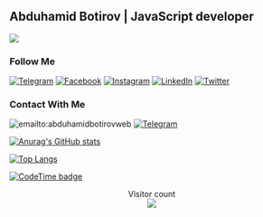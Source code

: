 ##  Abduhamid Botirov | JavaScript developer
![](https://readme-typing-svg.herokuapp.com?font=Montserrat&color=coral&lines=I'm+a+Frontend+Developer;I'm+a+React+JS+Developer;I'm+a+Backend+Developer;I'm+a+eJS+JS+Developer;I'm+a+PhP+Developer)





### Follow Me

[![Telegram](https://img.shields.io/badge/-Telegram-082032?style=for-the-badge&logo=Telegram&logoColor=#26A5E4)](https://t.me/AbduhamidBotirov)
[![Facebook](https://img.shields.io/badge/-Facebook-082032?style=for-the-badge&logo=Facebook&logoColor=#1877F2)](https://www.facebook.com)
[![Instagram](https://img.shields.io/badge/-Instagram-082032?style=for-the-badge&logo=Instagram&logoColor=#E4405F)](https://www.instagram.com)
[![LinkedIn](https://img.shields.io/badge/-LinkedIn-082032?style=for-the-badge&logo=LinkedIn&logoColor=0A66C2)](https://www.linkedin.com)
[![Twitter](https://img.shields.io/badge/-Twitter-082032?style=for-the-badge&logo=Twitter&logoColor=#1DA1F2)](https://www.twitter.com/#)
<!--   GitHub stats graph -->





### Contact With Me

![emailto:abduhamidbotirovweb](https://img.shields.io/badge/-abduhamidbotirovweb@gmail.com-082032?style=for-the-badge&logo=Gmail&logoColor=#EA4335)
[![Telegram](https://img.shields.io/badge/-Telegram-082032?style=for-the-badge&logo=Telegram&logoColor=#26A5E4)](https://t.me/AbduhamidBotirov)


[![Anurag's GitHub stats](https://github-readme-stats.vercel.app/api?username=mukhriddin-dev&show_icons=true&theme=vue)](https://github.com/anuraghazra/github-readme-stats)

[![Top Langs](https://github-readme-stats.vercel.app/api/top-langs/?username=Asarvarjon&langs_count=8&theme=vue)](https://github.com/anuraghazra/github-readme-stats) 

[![CodeTime badge](https://img.shields.io/endpoint?style=social&url=https%3A%2F%2Fapi.codetime.dev%2Fshield%3Fid%3D5497%26project%3D%26in%3D0)](https://codetime.dev)

<!-- ### 📈 GitHub Activity Graph:
[![Mukhriddin's activity graph](https://activity-graph.herokuapp.com/graph?username=mukhriddin-dev&theme=react-dark)](https://github.com/mukhriddin-dev/github-readme-activity-graph) -->

<p align="center"> 
  Visitor count<br>
  <img src="https://profile-counter.glitch.me/abduhamidwebs/count.svg" />
</p>
